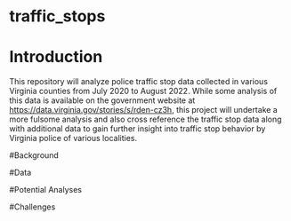 # traffic_stops


# Introduction

This repository will analyze police traffic stop data collected in various Virginia counties from July 2020 to August 2022.  While some analysis of this data is available on the government website at https://data.virginia.gov/stories/s/rden-cz3h, this project will undertake a more fulsome analysis and also cross reference the traffic stop data along with additional data to gain further insight into traffic stop behavior by Virginia police of various localities.


#Background


#Data


#Potential Analyses


#Challenges


